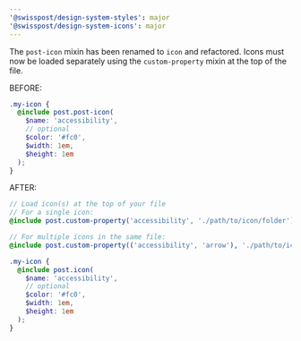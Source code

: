 ```yaml
---
'@swisspost/design-system-styles': major
'@swisspost/design-system-icons': major
---
```


The `post-icon` mixin has been renamed to `icon` and refactored. Icons must now be loaded separately using the `custom-property` mixin at the top of the file.

BEFORE:
```scss
.my-icon {
  @include post.post-icon(
    $name: 'accessibility',
    // optional
    $color: '#fc0',
    $width: 1em,
    $height: 1em
  );
}
```

AFTER:
```scss
// Load icon(s) at the top of your file
// For a single icon:
@include post.custom-property('accessibility', './path/to/icon/folder');

// For multiple icons in the same file:
@include post.custom-property(('accessibility', 'arrow'), './path/to/icon/folder');

.my-icon {
  @include post.icon(
    $name: 'accessibility',
    // optional
    $color: '#fc0',
    $width: 1em,
    $height: 1em
  );
}
```
